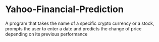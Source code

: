 # Yahoo-Financial-Prediction
A program that takes the name of a specific crypto currency or a stock, prompts the user to enter a date and predicts the change of price depending on its previous performance
